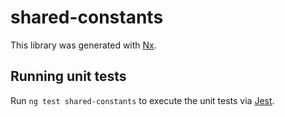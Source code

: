 # shared-constants

This library was generated with [Nx](https://nx.dev).

## Running unit tests

Run `ng test shared-constants` to execute the unit tests via [Jest](https://jestjs.io).
